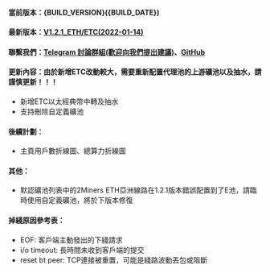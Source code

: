 #### 當前版本：{BUILD_VERSION}({BUILD_DATE})
#### 最新版本：[V1.2.1_ETH/ETC(2022-01-14)](https://github.com/GoMinerProxy/GoMinerProxy/releases/tag/1.2.1)
#### 聯繫我們：[Telegram 討論群組(歡迎向我們提出建議)](https://t.me/+afVqEXnxtQAyNWNh)、[GitHub](https://github.com/GoMinerProxy/GoMinerProxy) 
#### 更新內容：由於新增ETC改動較大，需要重新配置代理池的上游礦池以及抽水，請謹慎更新！！！
- 新增ETC以太經典幣中轉及抽水
- 支持刪除自定義礦池
#### 後續計劃：
- 主頁用戶數折線圖、總算力折線圖
#### 其他：
- 默認礦池列表中的2Miners ETH亞洲線路在1.2.1版本錯誤配置到了E池，請臨時使用自定義礦池，將於下版本修復
#### 掉綫原因參考表：
- EOF: 客戶端主動發出的下綫請求
- i/o timeout: 長時間未收到客戶端的提交
- reset bt peer: TCP連接被重置，可能是綫路波動丟包或阻斷
